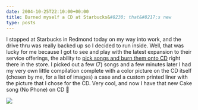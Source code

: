 ```yaml
---
date: 2004-10-25T22:10:00+00:00
title: Burned myself a CD at Starbucks&#8230; that&#8217;s new
type: posts
---
```

I stopped at Starbucks in Redmond today on my way into work, and the drive thru was really backed up so I decided to run inside. Well, that was lucky for me because I got to see and play with the latest expansion to their service offerings, the ability to [pick songs and burn them onto CD](http://www.starbucks.com/hearmusic) right there in the store. I picked out a few (7) songs and a few minutes later I had my very own little compilation complete with a color picture on the CD itself (chosen by me, for a list of images) a case and a custom printed liner with the picture that I chose for the CD. Very cool, and now I have that new Cake song (No Phone) on CD 🙂

![](http://www.textamerica.com/user.images.x/64/IMG_364864/_1025/T40410251221111.jpg)
